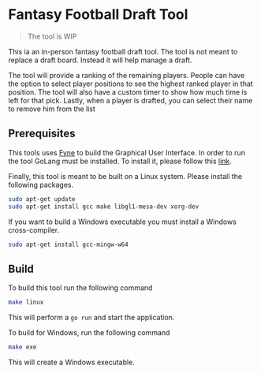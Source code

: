 # Fantasy Football Draft Tool

> The tool is WIP

This ia an in-person fantasy football draft tool. The tool is not meant to replace a draft board. Instead it will help manage a draft.

The tool will provide a ranking of the remaining players. People can have the option to select player positions to see the highest ranked player in that position. The tool will also have a custom timer to show how much time is left for that pick. Lastly, when a player is drafted, you can select their name to remove him from the list

## Prerequisites  

This tools uses [Fyne](https://fyne.io/) to build the Graphical User Interface. In order to run the tool GoLang must be installed. To install it, please follow this [link](https://go.dev/doc/install).

Finally, this tool is meant to be built on a Linux system. Please install the following packages.

```sh
sudo apt-get update
sudo apt-get install gcc make libgl1-mesa-dev xorg-dev
```

If you want to build a Windows executable you must install a Windows cross-compiler.

```sh
sudo apt-get install gcc-mingw-w64
```

## Build

To build this tool run the following command

```sh
make linux
```

This will perform a `go run` and start the application.

To build for Windows, run the following command

```sh
make exe
```

This will create a Windows executable.
